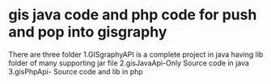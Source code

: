 #  gis java code and php code for push and pop into gisgraphy

There are three folder
1.GISgraphyAPI is a complete project in java having lib folder of many supporting jar file
2.gisJavaApi-Only Source code in java
3.gisPhpApi- Source code and lib in php
